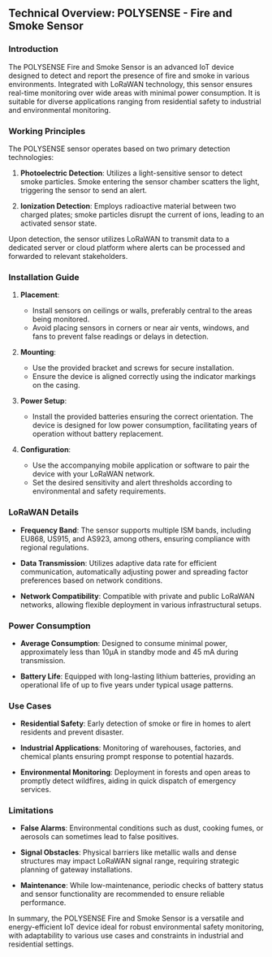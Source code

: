 ## Technical Overview: POLYSENSE - Fire and Smoke Sensor

### Introduction
The POLYSENSE Fire and Smoke Sensor is an advanced IoT device designed to detect and report the presence of fire and smoke in various environments. Integrated with LoRaWAN technology, this sensor ensures real-time monitoring over wide areas with minimal power consumption. It is suitable for diverse applications ranging from residential safety to industrial and environmental monitoring.

### Working Principles
The POLYSENSE sensor operates based on two primary detection technologies:

1. **Photoelectric Detection**: Utilizes a light-sensitive sensor to detect smoke particles. Smoke entering the sensor chamber scatters the light, triggering the sensor to send an alert.
   
2. **Ionization Detection**: Employs radioactive material between two charged plates; smoke particles disrupt the current of ions, leading to an activated sensor state.

Upon detection, the sensor utilizes LoRaWAN to transmit data to a dedicated server or cloud platform where alerts can be processed and forwarded to relevant stakeholders.

### Installation Guide
1. **Placement**: 
   - Install sensors on ceilings or walls, preferably central to the areas being monitored.
   - Avoid placing sensors in corners or near air vents, windows, and fans to prevent false readings or delays in detection.

2. **Mounting**:
   - Use the provided bracket and screws for secure installation.
   - Ensure the device is aligned correctly using the indicator markings on the casing.

3. **Power Setup**:
   - Install the provided batteries ensuring the correct orientation. The device is designed for low power consumption, facilitating years of operation without battery replacement.
   
4. **Configuration**:
   - Use the accompanying mobile application or software to pair the device with your LoRaWAN network.
   - Set the desired sensitivity and alert thresholds according to environmental and safety requirements.

### LoRaWAN Details
- **Frequency Band**: The sensor supports multiple ISM bands, including EU868, US915, and AS923, among others, ensuring compliance with regional regulations.
  
- **Data Transmission**: Utilizes adaptive data rate for efficient communication, automatically adjusting power and spreading factor preferences based on network conditions.

- **Network Compatibility**: Compatible with private and public LoRaWAN networks, allowing flexible deployment in various infrastructural setups.

### Power Consumption
- **Average Consumption**: Designed to consume minimal power, approximately less than 10μA in standby mode and 45 mA during transmission.
  
- **Battery Life**: Equipped with long-lasting lithium batteries, providing an operational life of up to five years under typical usage patterns.

### Use Cases
- **Residential Safety**: Early detection of smoke or fire in homes to alert residents and prevent disaster.
  
- **Industrial Applications**: Monitoring of warehouses, factories, and chemical plants ensuring prompt response to potential hazards.

- **Environmental Monitoring**: Deployment in forests and open areas to promptly detect wildfires, aiding in quick dispatch of emergency services.

### Limitations
- **False Alarms**: Environmental conditions such as dust, cooking fumes, or aerosols can sometimes lead to false positives.
  
- **Signal Obstacles**: Physical barriers like metallic walls and dense structures may impact LoRaWAN signal range, requiring strategic planning of gateway installations.

- **Maintenance**: While low-maintenance, periodic checks of battery status and sensor functionality are recommended to ensure reliable performance.

In summary, the POLYSENSE Fire and Smoke Sensor is a versatile and energy-efficient IoT device ideal for robust environmental safety monitoring, with adaptability to various use cases and constraints in industrial and residential settings.
